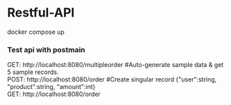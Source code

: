# Restful-API

docker compose up

### Test api with postmain
GET: http://localhost:8080/multipleorder #Auto-generate sample data & get 5 sample records.
<br> POST: http://localhost:8080/order #Create singular record {"user":string, "product":string, "amount":int}
<br> GET: http://localhost:8080/order
